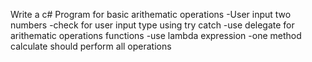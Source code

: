 Write a c# Program for basic arithematic operations
-User input two numbers
-check for user input type using try catch
-use delegate for arithematic operations functions
-use lambda expression 
-one method calculate should perform all operations 